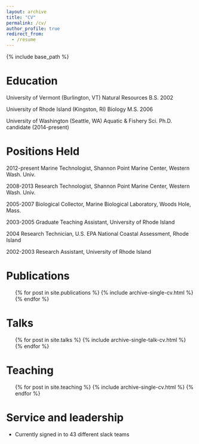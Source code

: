 ```yaml
---
layout: archive
title: "CV"
permalink: /cv/
author_profile: true
redirect_from:
  - /resume
---
```


{% include base_path %}

Education
======
University of Vermont (Burlington, VT)		Natural Resources	B.S. 2002

University of Rhode Island (Kingston, RI)	Biology			M.S. 2006

University of Washington (Seattle, WA)		Aquatic & Fishery Sci.	Ph.D. candidate (2014-present)

Positions Held
======
2012-present		Marine Technologist, Shannon Point Marine Center, Western Wash. Univ.

2008-2013		Research Technologist, Shannon Point Marine Center, Western Wash. Univ.

2005-2007	Biological Collector, Marine Biological Laboratory, Woods Hole, Mass.

2003-2005 		Graduate Teaching Assistant, University of Rhode Island

2004 	Research Technician, U.S. EPA National Coastal Assessment, Rhode Island

2002-2003 		Research Assistant, University of Rhode Island


Publications
======
  <ul>{% for post in site.publications %}
    {% include archive-single-cv.html %}
  {% endfor %}</ul>
  
Talks
======
  <ul>{% for post in site.talks %}
    {% include archive-single-talk-cv.html %}
  {% endfor %}</ul>
  
Teaching
======
  <ul>{% for post in site.teaching %}
    {% include archive-single-cv.html %}
  {% endfor %}</ul>
  
Service and leadership
======
* Currently signed in to 43 different slack teams
